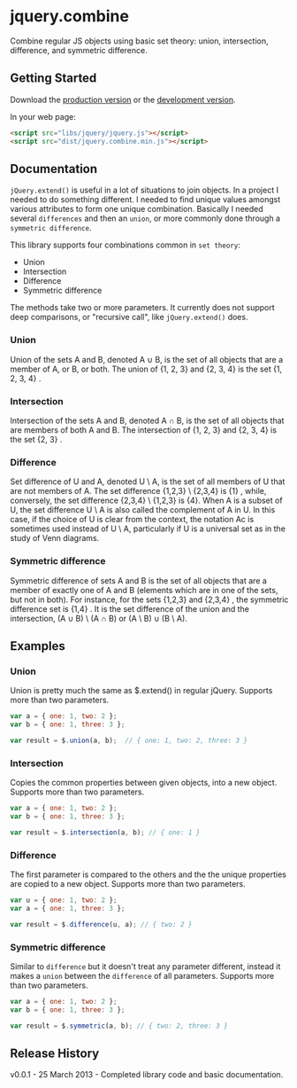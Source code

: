 # jquery.combine

Combine regular JS objects using basic set theory: union, intersection, difference, and symmetric difference.

## Getting Started
Download the [production version][min] or the [development version][max].

[min]: https://raw.github.com/seriema/jp.js/master/jquery.combine/dist/jquery.combine.min.js
[max]: https://raw.github.com/seriema/jp.js/master/jquery.combine/dist/jquery.combine.js

In your web page:

```html
<script src="libs/jquery/jquery.js"></script>
<script src="dist/jquery.combine.min.js"></script>
```

## Documentation
`jQuery.extend()` is useful in a lot of situations to join objects. In a project I needed to do something different. I needed to find unique values amongst various attributes to form one unique combination. Basically I needed several `differences` and then an `union`, or more commonly done through a `symmetric difference`.

This library supports four combinations common in `set theory`:
* Union
* Intersection
* Difference
* Symmetric difference

The methods take two or more parameters. It currently does not support deep comparisons, or "recursive call", like `jQuery.extend()` does.

### Union
Union of the sets A and B, denoted A ∪ B, is the set of all objects that are a member of A, or B, or both. The union of {1, 2, 3} and {2, 3, 4} is the set {1, 2, 3, 4} .

### Intersection
Intersection of the sets A and B, denoted A ∩ B, is the set of all objects that are members of both A and B. The intersection of {1, 2, 3} and {2, 3, 4} is the set {2, 3} .

### Difference
Set difference of U and A, denoted U \ A, is the set of all members of U that are not members of A. The set difference {1,2,3} \ {2,3,4} is {1} , while, conversely, the set difference {2,3,4} \ {1,2,3} is {4}. When A is a subset of U, the set difference U \ A is also called the complement of A in U. In this case, if the choice of U is clear from the context, the notation Ac is sometimes used instead of U \ A, particularly if U is a universal set as in the study of Venn diagrams.

### Symmetric difference
Symmetric difference of sets A and B is the set of all objects that are a member of exactly one of A and B (elements which are in one of the sets, but not in both). For instance, for the sets {1,2,3} and {2,3,4} , the symmetric difference set is {1,4} . It is the set difference of the union and the intersection, (A ∪ B) \ (A ∩ B) or (A \ B) ∪ (B \ A).

## Examples

### Union
Union is pretty much the same as $.extend() in regular jQuery. Supports more than two parameters.
```javascript
var a = { one: 1, two: 2 };
var b = { one: 1, three: 3 };

var result = $.union(a, b);  // { one: 1, two: 2, three: 3 }
```

### Intersection
Copies the common properties between given objects, into a new object. Supports more than two parameters.
```javascript
var a = { one: 1, two: 2 };
var b = { one: 1, three: 3 };

var result = $.intersection(a, b); // { one: 1 }
```

### Difference
The first parameter is compared to the others and the the unique properties are copied to a new object. Supports more than two parameters.
```javascript
var u = { one: 1, two: 2 };
var a = { one: 1, three: 3 };

var result = $.difference(u, a); // { two: 2 }
```

### Symmetric difference
Similar to `difference` but it doesn't treat any parameter different, instead it makes a `union` between the `difference` of all parameters. Supports more than two parameters.
```javascript
var a = { one: 1, two: 2 };
var b = { one: 1, three: 3 };

var result = $.symmetric(a, b); // { two: 2, three: 3 }
```



## Release History
v0.0.1 - 25 March 2013 - Completed library code and basic documentation.
